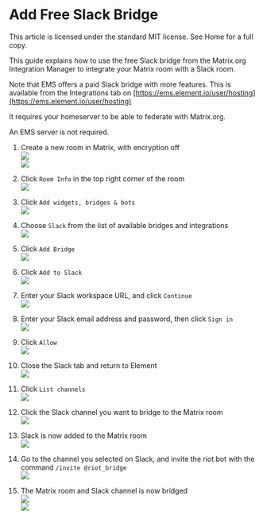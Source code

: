 # Add Free Slack Bridge

This article is licensed under the standard MIT license. See Home for a full copy.

This guide explains how to use the free Slack bridge from the Matrix.org Integration Manager to integrate your Matrix room with a Slack room.

Note that EMS offers a paid Slack bridge with more features. This is available from the Integrations tab on [https://ems.element.io/user/hosting](https://ems.element.io/user/hosting)

It requires your homeserver to be able to federate with Matrix.org.

An EMS server is not required.

1. Create a new room in Matrix, with encryption off  
![](images/Screen%20Shot%202020-10-27%20at%2011.12.35%20AM.png)  
![](images/Screen%20Shot%202020-10-27%20at%2011.12.48%20AM.png)

1. Click `Room Info` in the top right corner of the room  
![](images/Screen%20Shot%202020-10-27%20at%2011.13.57%20AM.png)

1. Click `Add widgets, bridges & bots`  
![](images/Screen%20Shot%202020-10-27%20at%2011.14.55%20AM.png)

1. Choose `Slack` from the list of available bridges and integrations  
![](images/Screen%20Shot%202020-10-27%20at%2011.15.37%20AM.png)

1. Click `Add Bridge`  
![](images/Screen%20Shot%202020-10-27%20at%2011.16.21%20AM.png)

1. Click `Add to Slack`  
![](images/Screen%20Shot%202020-10-27%20at%2011.17.07%20AM.png)

1. Enter your Slack workspace URL, and click `Continue`  
![](images/Screen%20Shot%202020-10-27%20at%2011.18.22%20AM.png)

1. Enter your Slack email address and password, then click `Sign in`  
![](images/Screen%20Shot%202020-10-27%20at%2011.19.10%20AM.png)

1. Click `Allow`  
![](images/Screen%20Shot%202020-10-27%20at%2011.21.07%20AM.png)

1. Close the Slack tab and return to Element  
![](images/Screen%20Shot%202020-10-27%20at%2011.21.48%20AM.png)

1. Click `List channels`  
![](images/Screen%20Shot%202020-10-27%20at%2011.23.00%20AM.png)

1. Click the Slack channel you want to bridge to the Matrix room  
![](images/Screen%20Shot%202020-10-27%20at%2011.23.42%20AM.png)

1. Slack is now added to the Matrix room  
![](images/Screen%20Shot%202020-10-27%20at%204.51.41%20PM.png)

1. Go to the channel you selected on Slack, and invite the riot bot with the command `/invite @riot_bridge`  
![](images/Screen%20Shot%202020-10-27%20at%204.56.16%20PM.png)

1. The Matrix room and Slack channel is now bridged  
![](images/Screen%20Shot%202020-10-27%20at%204.57.34%20PM.png)  
![](images/Screen%20Shot%202020-10-27%20at%204.57.48%20PM.png)
